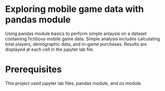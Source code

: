 # Exploring mobile game data with pandas module
Using pandas module basics to perform simple anlaysis on a dataset containing fictitious mobile game data. Simple analysis includes calculating total players, demographic data, and in-game purchases. Results are displayed at each cell in the jupyter lab file.

# Prerequisites
This project used jupyter lab files, pandas module, and os module.

